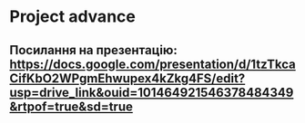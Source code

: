 # Project advance
## Посилання на презентацію: https://docs.google.com/presentation/d/1tzTkcaCifKbO2WPgmEhwupex4kZkg4FS/edit?usp=drive_link&ouid=101464921546378484349&rtpof=true&sd=true
